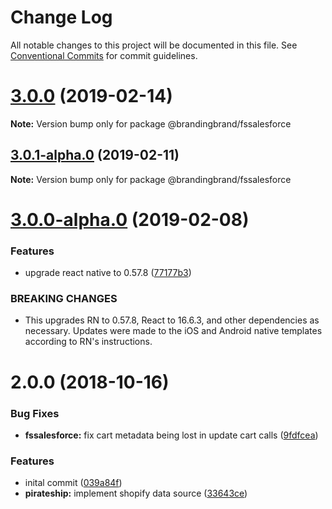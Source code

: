 # Change Log

All notable changes to this project will be documented in this file.
See [Conventional Commits](https://conventionalcommits.org) for commit guidelines.

# [3.0.0](https://github.com/brandingbrand/flagship/compare/v3.0.1-alpha.0...v3.0.0) (2019-02-14)

**Note:** Version bump only for package @brandingbrand/fssalesforce





## [3.0.1-alpha.0](https://github.com/brandingbrand/flagship/compare/v3.0.0-alpha.0...v3.0.1-alpha.0) (2019-02-11)

**Note:** Version bump only for package @brandingbrand/fssalesforce





# [3.0.0-alpha.0](https://github.com/brandingbrand/flagship/compare/v2.0.0...v3.0.0-alpha.0) (2019-02-08)


### Features

* upgrade react native to 0.57.8 ([77177b3](https://github.com/brandingbrand/flagship/commit/77177b3))


### BREAKING CHANGES

* This upgrades RN to 0.57.8, React to 16.6.3, and other dependencies as necessary. Updates were made to the iOS and Android native templates according to RN's instructions.





<a name="2.0.0"></a>
# 2.0.0 (2018-10-16)


### Bug Fixes

* **fssalesforce:** fix cart metadata being lost in update cart calls ([9fdfcea](https://github.com/brandingbrand/flagship/commit/9fdfcea))


### Features

* inital commit ([039a84f](https://github.com/brandingbrand/flagship/commit/039a84f))
* **pirateship:** implement shopify data source ([33643ce](https://github.com/brandingbrand/flagship/commit/33643ce))
